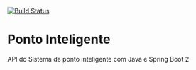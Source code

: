 [![Build Status](https://travis-ci.org/elieziobr/ponto-inteligente-api.svg?branch=master)](https://travis-ci.org/elieziobr/ponto-inteligente-api)

# Ponto Inteligente
API do Sistema de ponto inteligente com Java e Spring Boot 2
